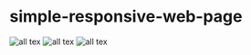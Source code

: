 # simple-responsive-web-page
![all tex](https://github.com/ahmedhesham99/simple-responsive-web-page/blob/main/Screen%20Shots/large.jpg)
![all tex](https://github.com/ahmedhesham99/simple-responsive-web-page/blob/main/Screen%20Shots/large.jpg)
![all tex](https://github.com/ahmedhesham99/simple-responsive-web-page/blob/main/Screen%20Shots/small2.jpg)
